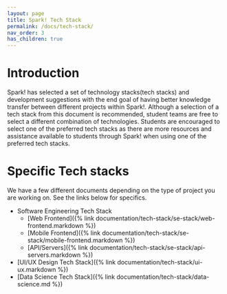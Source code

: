```yaml
---
layout: page
title: Spark! Tech Stack 
permalink: /docs/tech-stack/
nav_order: 3
has_children: true
---
```

# Introduction
Spark! has selected a set of technology stacks(tech stacks) and development suggestions with the end goal of having better knowledge transfer between different projects within Spark!. Although a selection of a tech stack from this document is recommended, student teams are free to select a different combination of technologies. Students are encouraged to select one of the preferred tech stacks as there are more resources and assistance available to students through Spark! when using one of the preferred tech stacks. 

# Specific Tech stacks
We have a few different documents depending on the type of project you are working on. See the links below for specifics.

- Software Engineering Tech Stack
    - [Web Frontend]({% link documentation/tech-stack/se-stack/web-frontend.markdown %})
    - [Mobile Frontend]({% link documentation/tech-stack/se-stack/mobile-frontend.markdown %})
    - [API/Servers]({% link documentation/tech-stack/se-stack/api-servers.markdown %})
- [UI/UX Design Tech Stack]({% link documentation/tech-stack/ui-ux.markdown %})
- [Data Science Tech Stack]({% link documentation/tech-stack/data-science.md %})

